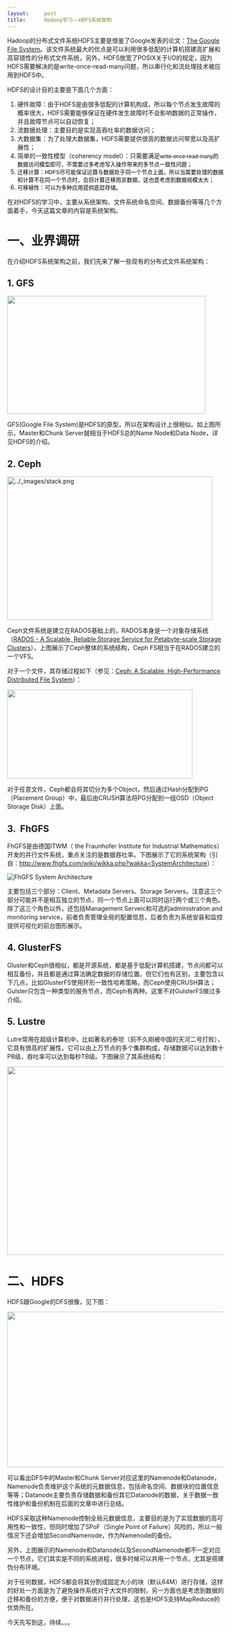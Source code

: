 ```yaml
---
layout:     post
title:      Hadoop学习——HDFS系统架构
---
```

<div id="article_content" class="article_content clearfix csdn-tracking-statistics" data-pid="blog" data-mod="popu_307" data-dsm="post">
								            <link rel="stylesheet" href="https://csdnimg.cn/release/phoenix/template/css/ck_htmledit_views-f76675cdea.css">
						<div class="htmledit_views" id="content_views">
                
<p>Hadoop的分布式文件系统HDFS主要是借鉴了Google发表的论文：<a href="http://research.google.com/archive/gfs.html" rel="nofollow"></a><a href="http://research.google.com/archive/gfs.html" rel="nofollow">The Google File System</a>。该文件系统最大的优点是可以利用很多低配的计算机搭建高扩展和高容错性的分布式文件系统，另外，HDFS放宽了POSIX关于I/O的规定，因为HDFS需要解决的是<span>write-once-read-many</span>问题，所以串行化和流处理技术被应用到HDFS中。</p>
<p>HDFS的设计目的主要是下面几个方面：</p>
<ol><li>硬件故障：由于HDFS是由很多低配的计算机构成，所以每个节点发生故障的概率很大，HDFS需要能够保证在硬件发生故障时不会影响数据的正常操作，并且故障节点可以自动恢复；</li><li>流数据处理：主要目的是实现高吞吐率的数据访问；</li><li>大数据集：为了处理大数据集，HDFS需要提供很高的数据访问带宽以及高扩展性；</li><li>简单的一致性模型（coherency model）：只需要满足<span style="font-family:Verdana, Helvetica, sans-serif;color:#000000;font-size:12.7273px;font-style:normal;font-variant:normal;font-weight:normal;letter-spacing:normal;line-height:14.5455px;text-align:left;text-indent:0px;text-transform:none;word-spacing:0px;background-color:rgb(255,255,255);display:inline !important;">write-once-read-many的数据访问模型即可，不需要过多考虑写入操作带来的多节点一致性问题；</span></li><li><span style="font-family:Verdana, Helvetica, sans-serif;color:#000000;font-size:12.7273px;font-style:normal;font-variant:normal;font-weight:normal;letter-spacing:normal;line-height:14.5455px;text-align:left;text-indent:0px;text-transform:none;word-spacing:0px;background-color:rgb(255,255,255);display:inline !important;">迁移计算：HDFS尽可能保证运算与数据处于同一个节点上面，所以当需要处理的数据和计算不在同一个节点时，会将计算迁移而非数据，这也是考虑到数据规模太大；</span></li><li><span style="font-family:Verdana, Helvetica, sans-serif;color:#000000;font-size:12.7273px;font-style:normal;font-variant:normal;font-weight:normal;letter-spacing:normal;line-height:14.5455px;text-align:left;text-indent:0px;text-transform:none;word-spacing:0px;background-color:rgb(255,255,255);display:inline !important;">可移植性：可以为多种应用提供底层存储。<br></span></li></ol><p>在对HDFS的学习中，主要从系统架构、文件系统命名空间、数据备份等等几个方面着手，今天这篇文章的内容是系统架构。</p>
<h1>一、业界调研<br></h1>
<p>在介绍HDFS系统架构之前，我们先来了解一些现有的分布式文件系统架构：</p>
<h2>1. GFS</h2>
<p><img src="http://upload.wikimedia.org/wikipedia/commons/thumb/c/c3/GoogleFileSystemGFS.svg/1000px-GoogleFileSystemGFS.svg.png" alt="" height="274" width="461"></p>
<p>GFS(Google File System)是HDFS的原型，所以在架构设计上很相似。如上图所示，Master和Chunk Server就相当于HDFS总的Name Node和Data Node，详见HDFS的介绍。</p>
<h2>2. Ceph<br></h2>
<p><img src="http://ceph.com/docs/master/_images/stack.png" alt="../_images/stack.png" height="333" width="477"></p>
<p>Ceph文件系统是建立在RADOS基础上的，RADOS本身是一个对象存储系统（<a href="http://ceph.com/papers/weil-rados-pdsw07.pdf" rel="nofollow">RADOS - A Scalable, Reliable Storage Service for Petabyte-scale Storage Clusters</a>），上图展示了Ceph整体的系统结构，Ceph FS相当于在RADOS建立的一个VFS。</p>
<p>对于一个文件，其存储过程如下（参见：<a href="https://www.google.com/url?sa=t&amp;rct=j&amp;q=&amp;esrc=s&amp;source=web&amp;cd=1&amp;cad=rja&amp;sqi=2&amp;ved=0CDAQFjAA&amp;url=http%3A%2F%2Fwww.ssrc.ucsc.edu%2Fpapers%2Fweil-osdi06.pdf&amp;ei=VxHWUfOLPIn0lAWqyYC4Dg&amp;usg=AFQjCNEtT2AFj5U00qGdJTVxCCUOA7dUmw&amp;sig2=NNn9P3A2gx8Ap7pSqWfp2g&amp;bvm=bv.48705608,d.dGI" rel="nofollow">Ceph:
 A Scalable, High-Performance Distributed File System</a>）：</p>
<p><img src="" alt="" height="207" width="431"></p>
<p>对于任意文件，Ceph都会将其切分为多个Object，然后通过Hash分配到PG（Placement Group）中，最后由CRUSH算法将PG分配到一组OSD（Object Storage Disk）上面。</p>
<h2>3.  FhGFS</h2>
<p>FhGFS是由德国ITWM（<span><span> </span></span>the Fraunhofer Institute for Industrial Mathematics）开发的并行文件系统，重点关注的是数据吞吐率。下图展示了它的系统架构（引自：<a href="http://www.fhgfs.com/wiki/wikka.php?wakka=SystemArchitecture" rel="nofollow">http://www.fhgfs.com/wiki/wikka.php?wakka=SystemArchitecture</a>）：</p>
<p><img src="http://www.fhgfs.com/wiki/images/sysarch2.png" alt="FhGFS System Architecture"></p>
<p>主要包括三个部分：Client、Metadata Servers、Storage Servers。注意这三个部分可能并不是相互独立的节点，同一个节点上面可以同时运行两个或三个角色。除了这三个角色以外，还包括Management Serveic和可选的<span>administration and monitoring service</span>，前者负责管理全局的配置信息，后者负责为系统安装和监控提供可视化的前台图形展示。<br></p>
<h2>4. GlusterFS</h2>
<p>Gluster和Ceph很相似，都是开源系统，都是基于低配计算机搭建，节点间都可以相互备份，并且都是通过算法确定数据的存储位置。但它们也有区别，主要包含以下几点，比如GlusterFS使用环形一致性哈希策略，而Ceph使用CRUSH算法；Gulster只包含一种类型的服务节点，而Ceph有两种。这里不对GulsterFS做过多介绍。</p>
<h2>5. Lustre<br></h2>
<p>Lutre常用在超级计算机中，比如著名的泰坦（前不久刚被中国的天河二号打败），它具有很高的扩展性，它可以由上万节点的多个集群构成，存储数据可以达到数十PB级，吞吐率可以达到每秒TB级。下图展示了其系统结构：</p>
<p><img src="https://img-blog.csdn.net/20130705203458531?watermark/2/text/aHR0cDovL2Jsb2cuY3Nkbi5uZXQveWFuZ25pbmc1ODUw/font/5a6L5L2T/fontsize/400/fill/I0JBQkFCMA==/dissolve/70/gravity/SouthEast" alt="" height="438" width="582"><br></p>
<h1>二、HDFS<br></h1>
<p>HDFS跟Google的DFS很像，见下图：</p>
<p><img src="https://img-blog.csdn.net/20130705203624187?watermark/2/text/aHR0cDovL2Jsb2cuY3Nkbi5uZXQveWFuZ25pbmc1ODUw/font/5a6L5L2T/fontsize/400/fill/I0JBQkFCMA==/dissolve/70/gravity/SouthEast" alt="" height="361" width="553"><br></p>
<p>可以看出DFS中的Master和Chunk Server对应这里的Namenode和Datanode，Namenode负责维护这个系统的元数据信息，包括命名空间、数据块的位置信息等等；Datanode主要负责存储数据和备份其它Datanode的数据，关于数据一致性维护和备份机制在后面的文章中进行总结。</p>
<p>HDFS采取这种Namenode控制全局元数据信息，主要目的是为了实现数据的高可用性和一致性，但同时增加了SPoF（Single Point of Failure）风险的，所以一般情况下还会增加SecondNamenode，作为Namenode的备份。</p>
<p>另外，上图展示的Namenode和Datanode以及SecondNamenode都不一定对应一个节点，它们其实是不同的系统进程，很多时候可以共用一个节点，尤其是搭建伪分布环境。</p>
<p>对于任何数据，HDFS都会将其分割成固定大小的块（默认64M）进行存储，这样的好处一方面是为了避免操作系统对于大文件的限制，另一方面也是考虑到数据的迁移和备份的方便，便于对数据进行并行处理，这也是HDFS支持MapReduce的优势所在。</p>
<p>今天先写到这，待续。。。<br></p>
<p><br></p>
            </div>
                </div>